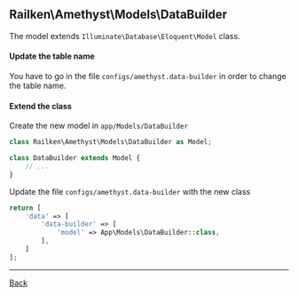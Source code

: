 ## Railken\Amethyst\Models\DataBuilder

The model extends ```Illuminate\Database\Eloquent\Model``` class.

#### Update the table name
You have to go in the file `configs/amethyst.data-builder` in order to change the table name.

#### Extend the class

Create the new model in `app/Models/DataBuilder`
```php
class Railken\Amethyst\Models\DataBuilder as Model;

class DataBuilder extends Model {
	// ...
}
```
Update the file `configs/amethyst.data-builder` with the new class
```php
return [
    'data' => [
        'data-builder' => [
            'model' => App\Models\DataBuilder::class,
        ],
    ]
];
```

---
[Back](index.md)